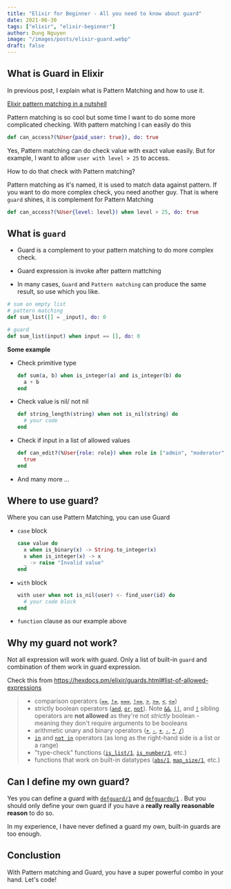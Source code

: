 ```yaml
---
title: "Elixir for Beginner - All you need to know about guard"
date: 2021-06-30
tags: ["elixir", "elixir-beginner"]
author: Dung Nguyen
image: "/images/posts/elixir-guard.webp"
draft: false
---
```


## What is Guard in Elixir

In previous post, I explain what is Pattern Matching and how to use it.

[Elixir pattern matching in a nutshell](https://dev.to/bluzky/elixir-pattern-matching-in-a-nutshell-5fef)

Pattern matching is so cool but some time I want to do some more complicated checking. With pattern matching I can easily do this

```elixir
def can_access?(%User{paid_user: true}), do: true
```

Yes, Pattern matching can do check value with exact value easily. But for example, I want to allow `user with level > 25` to access.

How to do that check with Pattern matching?

Pattern matching as it's named, it is used to match data against pattern. If you want to do more complex check, you need another guy. That is where `guard` shines, it is complement for Pattern Matching



```elixir
def can_access?(%User{level: level}) when level > 25, do: true
```



## What is `guard`

- Guard is a complement to your pattern matching to do more complex check.

- Guard expression is invoke after pattern mattching

- In many cases, `Guard` and `Pattern matching` can produce the same result, so use which you like.



```elixir
# sum on empty list
# pattern matching
def sum_list([] = _input), do: 0

# guard
def sum_list(input) when input == [], do: 0
```



**Some example**

- Check primitive type

  ```elixir
  def sum(a, b) when is_integer(a) and is_integer(b) do
  	a + b
  end
  ```

- Check value is nil/ not nil

  ```elixir
  def string_length(string) when not is_nil(string) do
  	# your code
  end
  ```

- Check if input  in a list of allowed values

  ```elixir
  def can_edit?(%User{role: role}) when role in ["admin", "moderator"] do
  	true
  end
  ```

- And many more ...




## Where to use guard?

Where you can use Pattern Matching, you can use Guard

- `case` block

  ```elixir
  case value do
  	x when is_binary(x) -> String.to_integer(x)
  	x when is_integer(x) -> x
  	_ -> raise "Invalid value"
  end
  ```

  

- `with` block

  ```elixir
  with user when not is_nil(user) <- find_user(id) do
  	# your code block
  end
  ```

  

- `function` clause as our example above



## Why my guard not work?

Not all expression will work with guard. Only a list of built-in `guard` and combination of them work in guard expression.

Check this from https://hexdocs.pm/elixir/guards.html#list-of-allowed-expressions

> - comparison operators ([`==`](https://hexdocs.pm/elixir/Kernel.html#==/2), [`!=`](https://hexdocs.pm/elixir/Kernel.html#!=/2), [`===`](https://hexdocs.pm/elixir/Kernel.html#===/2), [`!==`](https://hexdocs.pm/elixir/Kernel.html#!==/2), [`>`](https://hexdocs.pm/elixir/Kernel.html#%3E/2), [`>=`](https://hexdocs.pm/elixir/Kernel.html#%3E=/2), [`<`](https://hexdocs.pm/elixir/Kernel.html#%3C/2), [`<=`](https://hexdocs.pm/elixir/Kernel.html#%3C=/2))
> - strictly boolean operators ([`and`](https://hexdocs.pm/elixir/Kernel.html#and/2), [`or`](https://hexdocs.pm/elixir/Kernel.html#or/2), [`not`](https://hexdocs.pm/elixir/Kernel.html#not/1)). Note [`&&`](https://hexdocs.pm/elixir/Kernel.html#&&/2), [`||`](https://hexdocs.pm/elixir/Kernel.html#%7C%7C/2), and [`!`](https://hexdocs.pm/elixir/Kernel.html#!/1) sibling operators are **not allowed** as they're not *strictly* boolean - meaning they don't require arguments to be booleans
> - arithmetic unary and binary operators ([`+`](https://hexdocs.pm/elixir/Kernel.html#+/1), [`-`](https://hexdocs.pm/elixir/Kernel.html#-/1), [`+`](https://hexdocs.pm/elixir/Kernel.html#+/2), [`-`](https://hexdocs.pm/elixir/Kernel.html#-/2), [`*`](https://hexdocs.pm/elixir/Kernel.html#*/2), [`/`](https://hexdocs.pm/elixir/Kernel.html#//2))
> - [`in`](https://hexdocs.pm/elixir/Kernel.html#in/2) and [`not in`](https://hexdocs.pm/elixir/Kernel.html#in/2) operators (as long as the right-hand side is a list or a range)
> - "type-check" functions ([`is_list/1`](https://hexdocs.pm/elixir/Kernel.html#is_list/1), [`is_number/1`](https://hexdocs.pm/elixir/Kernel.html#is_number/1), etc.)
> - functions that work on built-in datatypes ([`abs/1`](https://hexdocs.pm/elixir/Kernel.html#abs/1), [`map_size/1`](https://hexdocs.pm/elixir/Kernel.html#map_size/1), etc.)



## Can I define my own guard?

Yes you can define a guard with  [`defguard/1`](https://hexdocs.pm/elixir/Kernel.html#defguard/1) and [`defguardp/1`](https://hexdocs.pm/elixir/Kernel.html#defguardp/1) . But you should only define your own guard if you have a **really really reasonable reason** to do so.

In my experience, I have never defined a guard my own, built-in guards are too enough.



## Conclustion

With Pattern matching and Guard, you have a super powerful combo in your hand. Let's code!
